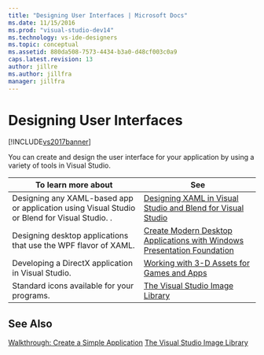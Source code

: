 ```yaml
---
title: "Designing User Interfaces | Microsoft Docs"
ms.date: 11/15/2016
ms.prod: "visual-studio-dev14"
ms.technology: vs-ide-designers
ms.topic: conceptual
ms.assetid: 880da508-7573-4434-b3a0-d48cf003c0a9
caps.latest.revision: 13
author: jillre
ms.author: jillfra
manager: jillfra
---
```

# Designing User Interfaces
[!INCLUDE[vs2017banner](../includes/vs2017banner.md)]

You can create and design the user interface for your application by using a variety of tools in Visual Studio.

|To learn more about|See|
|-------------------------|---------|
|Designing any XAML-based app or application using Visual Studio or Blend for Visual Studio.   .|[Designing XAML in Visual Studio and Blend for Visual Studio](../designers/designing-xaml-in-visual-studio.md)|
|Designing desktop applications that use the WPF flavor of XAML.|[Create Modern Desktop Applications with Windows Presentation Foundation](../designers/create-modern-desktop-applications-with-windows-presentation-foundation.md)|
|Developing a DirectX application in Visual Studio.|[Working with 3-D Assets for Games and Apps](../designers/working-with-3-d-assets-for-games-and-apps.md)|
|Standard icons available for your programs.|[The Visual Studio Image Library](../designers/the-visual-studio-image-library.md)|

## See Also
 [Walkthrough: Create a Simple Application](../ide/walkthrough-create-a-simple-application-with-visual-csharp-or-visual-basic.md)
 [The Visual Studio Image Library](../designers/the-visual-studio-image-library.md)
